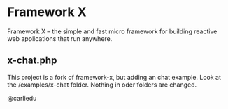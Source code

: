# Framework X

Framework X – the simple and fast micro framework for building reactive web applications that run anywhere.

## x-chat.php

This project is a fork of framework-x, but adding an chat example.
Look at the /examples/x-chat folder.
Nothing in oder folders are changed.

@carliedu
